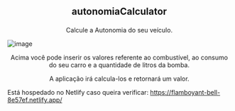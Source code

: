 ## <p align="center">autonomiaCalculator</p>
<p align="center">Calcule a Autonomia do seu veículo.</p>

![image](https://user-images.githubusercontent.com/51215549/110195161-1535db80-7e1b-11eb-8f5f-61b114cf0099.png)


<p align="center">Acima você pode inserir os valores referente ao combustível, ao consumo do seu carro e a quantidade de litros da bomba.</p>
<p align="center"> A aplicação irá calcula-los e retornará um valor.</p>

Está hospedado no Netlify caso queira verificar: https://flamboyant-bell-8e57ef.netlify.app/
